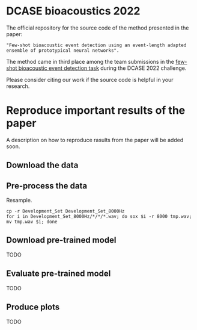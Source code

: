 # DCASE bioacoustics 2022
The official repository for the source code of the method presented in the paper:

    "Few-shot bioacoustic event detection using an event-length adapted ensemble of prototypical neural networks".

The method came in third place among the team submissions in the [few-shot bioacoustic event detection task](https://dcase.community/challenge2022/task-few-shot-bioacoustic-event-detection-results) during the DCASE 2022 challenge.

Please consider citing our work if the source code is helpful in your research.

# Reproduce important results of the paper
A description on how to reproduce rasults from the paper will be added soon.

## Download the data

## Pre-process the data 

Resample.

    cp -r Development_Set Development_Set_8000Hz
    for i in Development_Set_8000Hz/*/*/*.wav; do sox $i -r 8000 tmp.wav; mv tmp.wav $i; done
    
## Download pre-trained model
TODO

## Evaluate pre-trained model
TODO

## Produce plots
TODO

